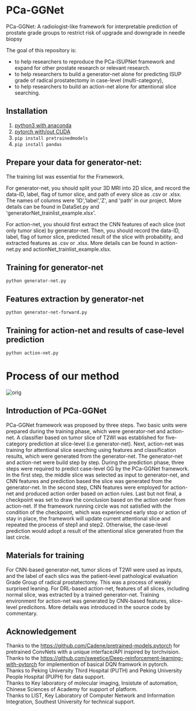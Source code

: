 # PCa-GGNet
PCa-GGNet: A radiologist-like framework for interpretable prediction of prostate grade groups to restrict risk of upgrade and downgrade in needle biopsy<br>

The goal of this repository is:
- to help researchers to reproduce the PCa-ISUPNet framework and expand for other prostate research or relevant research.
- to help researchers to build a generator-net alone for predicting ISUP grade of radical prostatectomy in case-level (multi-category),
- to help researchers to build an action-net alone for attentional slice searching.

## Installation

1. [python3 with anaconda](https://www.continuum.io/downloads)
2. [pytorch with/out CUDA](http://pytorch.org)
3. `pip install pretrainedmodels`
4. `pip install pandas`

## Prepare your data for generator-net:
The training list was essential for the Framework.

For generator-net, you should split your 3D MRI into 2D slice, and record the data-ID, label, flag of tumor slice, and path of every slice as .csv or .xlsx. The names of columns were 'ID','label','Z', and 'path' in our project. More details can be found in DataSet.py and 'generatorNet_trainlist_example.xlsx'.

For action-net, you should first extract the CNN features of each slice (not only tumor slice) by generator-net. Then, you should record the data-ID, label, flag of tumor slice, predicted result of the slice with probability, and extracted features as .csv or .xlsx. 
More details can be found in action-net.py and actionNet_trainlist_example.xlsx.
 
## Training for generator-net
`python generator-net.py`

## Features extraction by generator-net
`python generator-net-forward.py`

## Training for action-net and results of case-level prediction
`python action-net.py`

# Process of our method
![orig](https://github.com/StandWisdom/PCa-ISUPNet/blob/master/ABSTRACT-gif.gif)<br>

## Introduction of PCa-GGNet
PCa-GGNet framework was proposed by three steps. Two basic units were prepared during the training phase, which were generator-net and action-net. A classifier based on tumor slice of T2WI was established for five-category prediction at slice-level (i.e generator-net). Next, action-net was training for attentional slice searching using features and classification results, which were generated from the generator-net. The generator-net and action-net were build step by step. During the prediction phase, three steps were required to predict case-level GG by the PCa-GGNet framework. In the first step, the middle slice was selected as input to generator-net, and CNN features and prediction based the slice was generated from the generator-net. In the second step, CNN features were employed for action-net and produced action order based on action rules. Last but not final, a checkpoint was set to draw the conclusion based on the action order from action-net. If the framework running circle was not satisfied with the condition of the checkpoint, which was experienced early stop or action of stay in place, the framework will update current attentional slice and repeated the process of step1 and step2. Otherwise, the case-level prediction would adopt a result of the attentional slice generated from the last circle.

## Materials for training
For CNN-based generator-net, tumor slices of T2WI were used as inputs, and the label of each slics was the patient-level pathological evaluation Grade Group of radical prostatectomy. This was a process of weakly surprised leaning.
For DRL-based action-net, features of all slices, including normal slice, was extracted by a trained generator-net. Training environment for action-net was generated by CNN-based features, slice-level predicitons. More details was introduced in the source code by commentary.

## Acknowledgement

Thanks to the https://github.com/Cadene/pretrained-models.pytorch for pretrained ConvNets with a unique interface/API inspired by torchvision.<br>
Thanks to the https://github.com/sweetice/Deep-reinforcement-learning-with-pytorch for implemention of basical DQN framwork in pytorch.<br>
Thanks to Peking University Third Hospital (PUTH) and Peking University People Hospital (PUPH) for data support.<br>
Thanks to Key laboratory of molecular imaging, Insistute of automation, Chinese Sciences of Academy for support of platform.<br>
Thanks to LIST, Key Laboratory of Computer Network and Information Integration, Southest University for technical support.<br>


